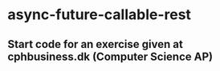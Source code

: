 # async-future-callable-rest

## Start code for an exercise given at cphbusiness.dk (Computer Science AP) 

